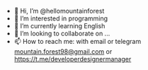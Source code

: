 - 👋 Hi, I’m @hellomountainforest
- 👀 I’m interested in programming
- 🌱 I’m currently learning English
- 💞️ I’m looking to collaborate on ...
- 📫 How to reach me: with email or telegram
mountain.forest98@gmail.com or https://t.me/developerdesignermanager

<!---
hellomountainforest/hellomountainforest is a ✨ special ✨ repository because its `README.md` (this file) appears on your GitHub profile.
You can click the Preview link to take a look at your changes.
--->
